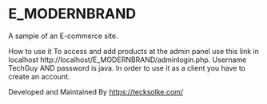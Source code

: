 # E_MODERNBRAND
A sample of an E-commerce site.

How to use it 
To access and add products at the admin panel use this link in localhost http://localhost/E_MODERNBRAND/adminlogin.php. Username TechGuy AND password is java.
In order to use it as a client you have to create an account.

Developed and Maintained By https://tecksolke.com/
